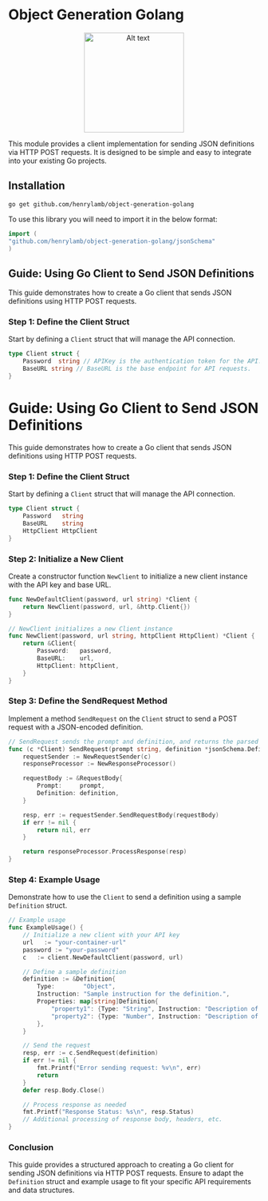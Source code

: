 # Object Generation Golang

<p align="center">
  <img src="https://i.postimg.cc/K8TjGy01/3-BD4-B9-DD-B0-B4-4033-B561-50-B5-CB6-A37-B0.jpg" alt="Alt text" width="200"/>
</p>

This module provides a client implementation for sending JSON definitions via HTTP POST requests. It is designed to be simple and easy to integrate into your existing Go projects.

## Installation

```go get github.com/henrylamb/object-generation-golang```

To use this library you will need to import it in the below format:

```go
import (
"github.com/henrylamb/object-generation-golang/jsonSchema"
)

```

## Guide: Using Go Client to Send JSON Definitions

This guide demonstrates how to create a Go client that sends JSON definitions using HTTP POST requests.

### Step 1: Define the Client Struct

Start by defining a `Client` struct that will manage the API connection.

```go
type Client struct {
	Password  string // APIKey is the authentication token for the API.
	BaseURL string // BaseURL is the base endpoint for API requests.
}
```

# Guide: Using Go Client to Send JSON Definitions

This guide demonstrates how to create a Go client that sends JSON definitions using HTTP POST requests.

### Step 1: Define the Client Struct

Start by defining a `Client` struct that will manage the API connection.

```go
type Client struct {
    Password   string
    BaseURL    string
    HttpClient HttpClient
}
```

### Step 2: Initialize a New Client

Create a constructor function `NewClient` to initialize a new client instance with the API key and base URL.

```go
func NewDefaultClient(password, url string) *Client {
	return NewClient(password, url, &http.Client{})
}

// NewClient initializes a new Client instance
func NewClient(password, url string, httpClient HttpClient) *Client {
	return &Client{
		Password:   password,
		BaseURL:    url,
		HttpClient: httpClient,
	}
}
```

### Step 3: Define the SendRequest Method

Implement a method `SendRequest` on the `Client` struct to send a POST request with a JSON-encoded definition.

```go
// SendRequest sends the prompt and definition, and returns the parsed response
func (c *Client) SendRequest(prompt string, definition *jsonSchema.Definition) (*Response, error) {
	requestSender := NewRequestSender(c)
	responseProcessor := NewResponseProcessor()

	requestBody := &RequestBody{
		Prompt:     prompt,
		Definition: definition,
	}

	resp, err := requestSender.SendRequestBody(requestBody)
	if err != nil {
		return nil, err
	}

	return responseProcessor.ProcessResponse(resp)
}
```

### Step 4: Example Usage

Demonstrate how to use the `Client` to send a definition using a sample `Definition` struct.

```go
// Example usage
func ExampleUsage() {
	// Initialize a new client with your API key
	url   := "your-container-url"
	password := "your-password"
	c   := client.NewDefaultClient(password, url)

	// Define a sample definition
	definition := &Definition{
		Type:        "Object",
		Instruction: "Sample instruction for the definition.",
		Properties: map[string]Definition{
			"property1": {Type: "String", Instruction: "Description of property1"},
			"property2": {Type: "Number", Instruction: "Description of property2"},
		},
	}

	// Send the request
	resp, err := c.SendRequest(definition)
	if err != nil {
		fmt.Printf("Error sending request: %v\n", err)
		return
	}
	defer resp.Body.Close()

	// Process response as needed
	fmt.Printf("Response Status: %s\n", resp.Status)
	// Additional processing of response body, headers, etc.
}
```

### Conclusion

This guide provides a structured approach to creating a Go client for sending JSON definitions via HTTP POST requests. Ensure to adapt the `Definition` struct and example usage to fit your specific API requirements and data structures.

